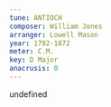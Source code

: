 ```yaml
---
tune: ANTIOCH
composer: William Jones
arranger: Lowell Mason
year: 1792-1872
meter: C.M.
key: D Major
anacrusis: 0
---
```

undefined
